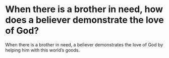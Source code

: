 # When there is a brother in need, how does a believer demonstrate the love of God?

When there is a brother in need, a believer demonstrates the love of God by helping him with this world’s goods.
